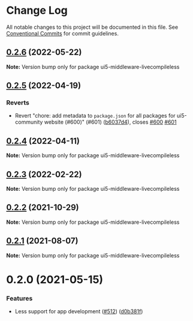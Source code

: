 # Change Log

All notable changes to this project will be documented in this file.
See [Conventional Commits](https://conventionalcommits.org) for commit guidelines.

## [0.2.6](https://github.com/ui5-community/ui5-ecosystem-showcase/compare/ui5-middleware-livecompileless@0.2.5...ui5-middleware-livecompileless@0.2.6) (2022-05-22)

**Note:** Version bump only for package ui5-middleware-livecompileless





## [0.2.5](https://github.com/ui5-community/ui5-ecosystem-showcase/compare/ui5-middleware-livecompileless@0.2.4...ui5-middleware-livecompileless@0.2.5) (2022-04-19)


### Reverts

* Revert "chore: add metadata to `package.json` for all packages for ui5-community website (#600)" (#601) ([b6037d4](https://github.com/ui5-community/ui5-ecosystem-showcase/commit/b6037d4d397275ad2d83e7f18415c45a878c76bf)), closes [#600](https://github.com/ui5-community/ui5-ecosystem-showcase/issues/600) [#601](https://github.com/ui5-community/ui5-ecosystem-showcase/issues/601)





## [0.2.4](https://github.com/ui5-community/ui5-ecosystem-showcase/compare/ui5-middleware-livecompileless@0.2.3...ui5-middleware-livecompileless@0.2.4) (2022-04-11)

**Note:** Version bump only for package ui5-middleware-livecompileless





## [0.2.3](https://github.com/ui5-community/ui5-ecosystem-showcase/compare/ui5-middleware-livecompileless@0.2.2...ui5-middleware-livecompileless@0.2.3) (2022-02-22)

**Note:** Version bump only for package ui5-middleware-livecompileless





## [0.2.2](https://github.com/ui5-community/ui5-ecosystem-showcase/compare/ui5-middleware-livecompileless@0.2.1...ui5-middleware-livecompileless@0.2.2) (2021-10-29)

**Note:** Version bump only for package ui5-middleware-livecompileless





## [0.2.1](https://github.com/ui5-community/ui5-ecosystem-showcase/compare/ui5-middleware-livecompileless@0.2.0...ui5-middleware-livecompileless@0.2.1) (2021-08-07)

**Note:** Version bump only for package ui5-middleware-livecompileless





# 0.2.0 (2021-05-15)


### Features

* Less support for app development ([#512](https://github.com/ui5-community/ui5-ecosystem-showcase/issues/512)) ([d0b381f](https://github.com/ui5-community/ui5-ecosystem-showcase/commit/d0b381f74213fd75942cc887adc66874982f2fbc))
